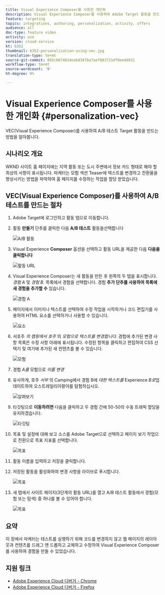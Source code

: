 ```yaml
---
title: Visual Experience Composer를 사용한 개인화
description: Visual Experience Composer를 사용하여 Adobe Target 활동을 만드는 방법을 알아봅니다.
feature: targeting
topics: integrations, authoring, personalization, activity, offers
audience: all
doc-type: feature video
activity: use
version: cloud-service
kt: 6352
thumbnail: 6352-personalization-using-vec.jpg
translation-type: tm+mt
source-git-commit: 892cb074814eabd347ba7aef883721df0ee4d431
workflow-type: tm+mt
source-wordcount: '0'
ht-degree: 0%

---
```



# Visual Experience Composer를 사용한 개인화 {#personalization-vec}

VEC(Visual Experience Composer)를 사용하여 A/B 테스트 Target 활동을 만드는 방법을 알아봅니다.


## 시나리오 개요

WKND 사이트 홈 페이지에는 지역 활동 또는 도시 주변에서 정보 카드 형태로 해야 할 최상의 사항이 표시됩니다. 마케터는 모험 섹션 Teaser에 텍스트를 변경하고 전환율을 향상시키는 방법을 파악하여 홈 페이지를 수정하는 작업을 할당 받았습니다.

## VEC(Visual Experience Composer)를 사용하여 A/B 테스트를 만드는 절차

1. Adobe Target에 로그인하고 활동 탭으로 이동합니다.
1. 활동 **만들기** 단추를 클릭한 다음 **A/B 테스트** 활동을선택합니다

   ![A/B 활동](assets/ab-target-activity.png)

1. Visual Experience **Composer** 옵션을 선택하고 활동 URL을 제공한 다음 **다음을 클릭합니다**

   ![활동 URL](assets/ab-test-url.png)

1. Visual Experience Composer는 새 활동을 만든 후 왼쪽의 두 탭을 표시합니다. *경험 A* 및 *경험 B*. 목록에서 경험을 선택합니다. 경험 **추가 단추를 사용하여 목록에 새 경험을 추가할 수** 있습니다.

   ![경험 A](assets/experience.png)

1. 페이지에서 이미지나 텍스트를 선택하여 수정 작업을 시작하거나 코드 편집기를 사용하여 HTML 요소를 선택하거나 사용할 수 있습니다.

   ![요소](assets/select-element.png)

1. 서호주 *의 캠핑에서 호주* 의 *모험으로 텍스트를 변경합니다*. 경험에 추가된 변경 사항 목록은 수정 사항 아래에 표시됩니다. 수정된 항목을 클릭하고 편집하여 CSS 선택기 및 여기에 추가된 새 컨텐츠를 볼 수 있습니다.

   ![모험](assets/adventures.png)

1. 경험 *A를* 모험으로 *이름 변경*
1. 유사하게, 호주 *서부* 의 Camping에서 경험 B에 *대한 텍스트를* Experience *B로*&#x200B;업데이트하여 오스트레일리아황야를 탐험하십시오.

   ![살펴보기](assets/explore.png)

1. 타깃팅으로 **이동하려면** 다음을 클릭하고 두 경험 간에 50-50의 수동 트래픽 할당을 유지하겠습니다.

   ![타깃팅](assets/targeting.png)

1. 목표 및 설정에 대해 보고 소스를 Adobe Target으로 선택하고 페이지 보기 작업으로 전환으로 목표 지표를 선택합니다.

   ![목표](assets/goals.png)

1. 활동 이름을 입력하고 저장을 클릭합니다.
1. 저장된 활동을 활성화하여 변경 사항을 라이브로 푸시합니다.

   ![목표](assets/activate.png)

1. 새 탭에서 사이트 페이지(3단계의 활동 URL)를 열고 A/B 테스트 활동에서 경험(모험 또는 탐색) 중 하나를 볼 수 있어야 합니다.

   ![목표](assets/publish.png)

## 요약

이 장에서 마케터는 테스트를 실행하기 위해 코드를 변경하지 않고 웹 페이지의 레이아웃과 컨텐츠를 드래그 앤 드롭하고 교체하고 수정하여 Visual Experience Composer를 사용하여 경험을 만들 수 있었습니다.

## 지원 링크

* [Adobe Experience Cloud 디버거 - Chrome](https://chrome.google.com/webstore/detail/adobe-experience-cloud-de/ocdmogmohccmeicdhlhhgepeaijenapj)
* [Adobe Experience Cloud 디버거 - Firefox](https://addons.mozilla.org/en-US/firefox/addon/adobe-experience-platform-dbg/)
